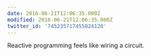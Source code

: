 ```yaml
---
date: 2016-06-21T12:06:35.000Z
modified: 2016-06-21T12:06:35.000Z
twitter_id: '745235717455024128'
---
```


  Reactive programming feels like wiring a circuit.
